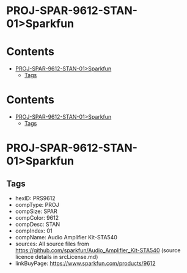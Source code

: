 
PROJ-SPAR-9612-STAN-01>Sparkfun
===============================

Contents
========

* [PROJ-SPAR-9612-STAN-01>Sparkfun](#proj-spar-9612-stan-01sparkfun)
	* [Tags](#tags)

Contents
========

* [PROJ-SPAR-9612-STAN-01>Sparkfun](#proj-spar-9612-stan-01sparkfun)
	* [Tags](#tags)

# PROJ-SPAR-9612-STAN-01>Sparkfun

## Tags

- hexID: PRS9612
- oompType: PROJ
- oompSize: SPAR
- oompColor: 9612
- oompDesc: STAN
- oompIndex: 01
- oompName: Audio Amplifier Kit-STA540
- sources: All source files from https://github.com/sparkfun/Audio_Amplifier_Kit-STA540 (source licence details in srcLicense.md)
- linkBuyPage: https://www.sparkfun.com/products/9612
